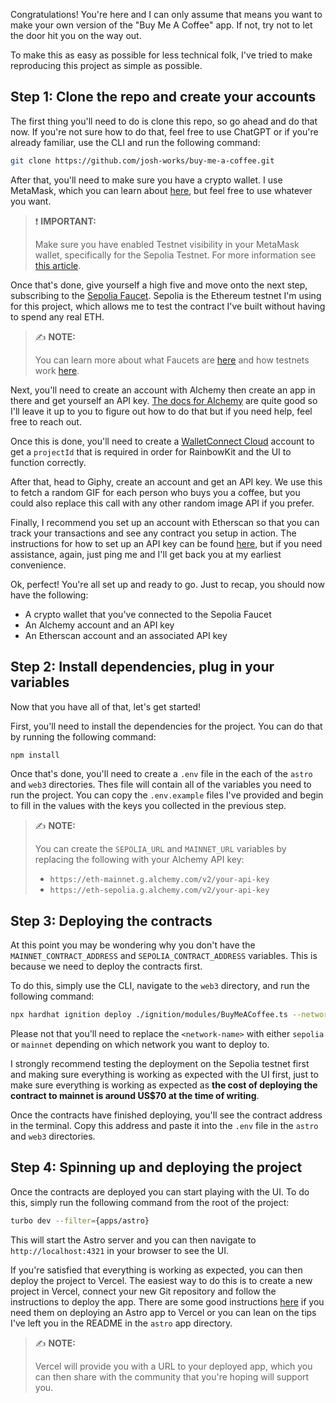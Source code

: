 Congratulations! You're here and I can only assume that means you want to make your own version of the "Buy Me A Coffee" app. If not, try not to let the door hit you on the way out.

To make this as easy as possible for less technical folk, I've tried to make reproducing this project as simple as possible.

## Step 1: Clone the repo and create your accounts

The first thing you'll need to do is clone this repo, so go ahead and do that now. If you're not sure how to do that, feel free to use ChatGPT or if you're already familiar, use the CLI and run the following command:

```bash
git clone https://github.com/josh-works/buy-me-a-coffee.git
```

After that, you'll need to make sure you have a crypto wallet. I use MetaMask, which you can learn about [here](https://metamask.io/), but feel free to use whatever you want.

> ❗️ **IMPORTANT:**
>
> Make sure you have enabled Testnet visibility in your MetaMask wallet, specifically for the Sepolia Testnet. For more information see [this article](https://www.alchemy.com/overviews/how-to-add-sepolia-to-metamask).

Once that's done, give yourself a high five and move onto the next step, subscribing to the [Sepolia Faucet](https://www.alchemy.com/faucets/ethereum-sepolia). Sepolia is the Ethereum testnet I'm using for this project, which allows me to test the contract I've built without having to spend any real ETH.

> ✍️ **NOTE:**
>
> You can learn more about what Faucets are [here](https://cloud.google.com/application/web3/faucet) and how testnets work [here](https://www.hiro.so/blog/devnet-vs-testnet-vs-mainnet-what-do-they-mean-for-web3-developers#:~:text=A%20testnet%20is%20an%20independent,anyone%20can%20join%20and%20participate.).

Next, you'll need to create an account with Alchemy then create an app in there and get yourself an API key. [The docs for Alchemy](https://docs.alchemy.com/docs/alchemy-quickstart-guide) are quite good so I'll leave it up to you to figure out how to do that but if you need help, feel free to reach out.

Once this is done, you'll need to create a [WalletConnect Cloud](https://cloud.walletconnect.com/) account to get a `projectId` that is required in order for RainbowKit and the UI to function correctly.

After that, head to Giphy, create an account and get an API key. We use this to fetch a random GIF for each person who buys you a coffee, but you could also replace this call with any other random image API if you prefer.

Finally, I recommend you set up an account with Etherscan so that you can track your transactions and see any contract you setup in action. The instructions for how to set up an API key can be found [here](https://docs.etherscan.io/getting-started/viewing-api-usage-statistics), but if you need assistance, again, just ping me and I'll get back you at my earliest convenience.

Ok, perfect! You're all set up and ready to go. Just to recap, you should now have the following:

- A crypto wallet that you've connected to the Sepolia Faucet
- An Alchemy account and an API key
- An Etherscan account and an associated API key

## Step 2: Install dependencies, plug in your variables

Now that you have all of that, let's get started!

First, you'll need to install the dependencies for the project. You can do that by running the following command:

```bash
npm install
```

Once that's done, you'll need to create a `.env` file in the each of the `astro` and `web3` directories. Thes file will contain all of the variables you need to run the project. You can copy the `.env.example` files I've provided and begin to fill in the values with the keys you collected in the previous step.

> ✍️ **NOTE:**
>
> You can create the `SEPOLIA_URL` and `MAINNET_URL` variables by replacing the following with your Alchemy API key:
>
> - `https://eth-mainnet.g.alchemy.com/v2/your-api-key`
> - `https://eth-sepolia.g.alchemy.com/v2/your-api-key`

## Step 3: Deploying the contracts

At this point you may be wondering why you don't have the `MAINNET_CONTRACT_ADDRESS` and `SEPOLIA_CONTRACT_ADDRESS` variables. This is because we need to deploy the contracts first.

To do this, simply use the CLI, navigate to the `web3` directory, and run the following command:

```bash
npx hardhat ignition deploy ./ignition/modules/BuyMeACoffee.ts --network <network-name>
```

Please not that you'll need to replace the `<network-name>` with either `sepolia` or `mainnet` depending on which network you want to deploy to.

I strongly recommend testing the deployment on the Sepolia testnet first and making sure everything is working as expected with the UI first, just to make sure everything is working as expected as **the cost of deploying the contract to mainnet is around US$70 at the time of writing**.

Once the contracts have finished deploying, you'll see the contract address in the terminal. Copy this address and paste it into the `.env` file in the `astro` and `web3` directories.

## Step 4: Spinning up and deploying the project

Once the contracts are deployed you can start playing with the UI. To do this, simply run the following command from the root of the project:

```bash
turbo dev --filter={apps/astro}
```

This will start the Astro server and you can then navigate to `http://localhost:4321` in your browser to see the UI.

If you're satisfied that everything is working as expected, you can then deploy the project to Vercel. The easiest way to do this is to create a new project in Vercel, connect your new Git repository and follow the instructions to deploy the app. There are some good instructions [here](https://docs.astro.build/en/guides/deploy/vercel) if you need them on deploying an Astro app to Vercel or you can lean on the tips I've left you in the README in the `astro` app directory.

> ✍️ **NOTE:**
>
> Vercel will provide you with a URL to your deployed app, which you can then share with the community that you're hoping will support you.
